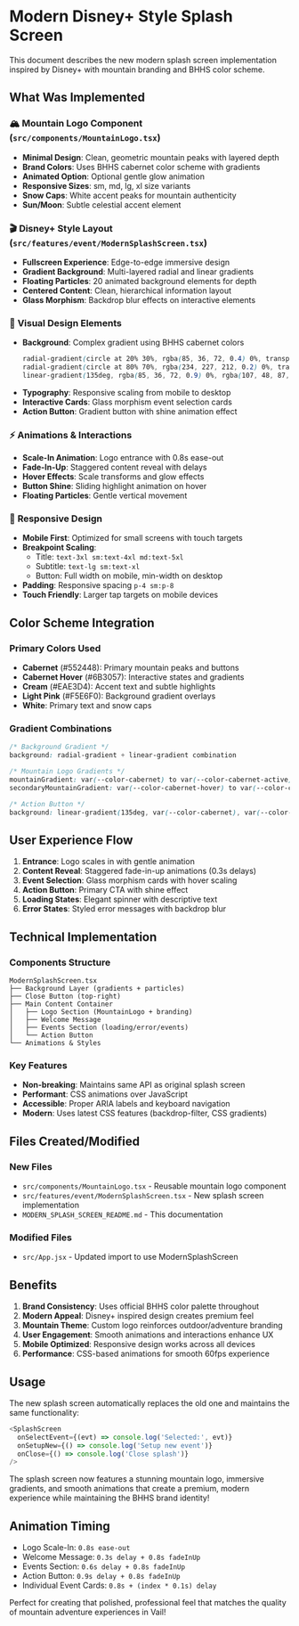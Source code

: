 # Modern Disney+ Style Splash Screen

This document describes the new modern splash screen implementation inspired by Disney+ with mountain branding and BHHS color scheme.

## What Was Implemented

### 🏔️ **Mountain Logo Component** (`src/components/MountainLogo.tsx`)
- **Minimal Design**: Clean, geometric mountain peaks with layered depth
- **Brand Colors**: Uses BHHS cabernet color scheme with gradients
- **Animated Option**: Optional gentle glow animation
- **Responsive Sizes**: sm, md, lg, xl size variants
- **Snow Caps**: White accent peaks for mountain authenticity
- **Sun/Moon**: Subtle celestial accent element

### 🎬 **Disney+ Style Layout** (`src/features/event/ModernSplashScreen.tsx`)
- **Fullscreen Experience**: Edge-to-edge immersive design
- **Gradient Background**: Multi-layered radial and linear gradients
- **Floating Particles**: 20 animated background elements for depth
- **Centered Content**: Clean, hierarchical information layout
- **Glass Morphism**: Backdrop blur effects on interactive elements

### 🎨 **Visual Design Elements**
- **Background**: Complex gradient using BHHS cabernet colors
  ```css
  radial-gradient(circle at 20% 30%, rgba(85, 36, 72, 0.4) 0%, transparent 50%),
  radial-gradient(circle at 80% 70%, rgba(234, 227, 212, 0.2) 0%, transparent 50%),
  linear-gradient(135deg, rgba(85, 36, 72, 0.9) 0%, rgba(107, 48, 87, 0.8) 25%...)
  ```
- **Typography**: Responsive scaling from mobile to desktop
- **Interactive Cards**: Glass morphism event selection cards
- **Action Button**: Gradient button with shine animation effect

### ⚡ **Animations & Interactions**
- **Scale-In Animation**: Logo entrance with 0.8s ease-out
- **Fade-In-Up**: Staggered content reveal with delays
- **Hover Effects**: Scale transforms and glow effects
- **Button Shine**: Sliding highlight animation on hover
- **Floating Particles**: Gentle vertical movement

### 📱 **Responsive Design**
- **Mobile First**: Optimized for small screens with touch targets
- **Breakpoint Scaling**: 
  - Title: `text-3xl sm:text-4xl md:text-5xl`
  - Subtitle: `text-lg sm:text-xl`
  - Button: Full width on mobile, min-width on desktop
- **Padding**: Responsive spacing `p-4 sm:p-8`
- **Touch Friendly**: Larger tap targets on mobile devices

## Color Scheme Integration

### Primary Colors Used
- **Cabernet** (#552448): Primary mountain peaks and buttons
- **Cabernet Hover** (#6B3057): Interactive states and gradients
- **Cream** (#EAE3D4): Accent text and subtle highlights
- **Light Pink** (#F5E6F0): Background gradient overlays
- **White**: Primary text and snow caps

### Gradient Combinations
```css
/* Background Gradient */
background: radial-gradient + linear-gradient combination

/* Mountain Logo Gradients */
mountainGradient: var(--color-cabernet) to var(--color-cabernet-active)
secondaryMountainGradient: var(--color-cabernet-hover) to var(--color-cabernet)

/* Action Button */
background: linear-gradient(135deg, var(--color-cabernet), var(--color-cabernet-hover))
```

## User Experience Flow

1. **Entrance**: Logo scales in with gentle animation
2. **Content Reveal**: Staggered fade-in-up animations (0.3s delays)
3. **Event Selection**: Glass morphism cards with hover scaling
4. **Action Button**: Primary CTA with shine effect
5. **Loading States**: Elegant spinner with descriptive text
6. **Error States**: Styled error messages with backdrop blur

## Technical Implementation

### Components Structure
```
ModernSplashScreen.tsx
├── Background Layer (gradients + particles)
├── Close Button (top-right)
├── Main Content Container
│   ├── Logo Section (MountainLogo + branding)
│   ├── Welcome Message
│   ├── Events Section (loading/error/events)
│   └── Action Button
└── Animations & Styles
```

### Key Features
- **Non-breaking**: Maintains same API as original splash screen
- **Performant**: CSS animations over JavaScript
- **Accessible**: Proper ARIA labels and keyboard navigation
- **Modern**: Uses latest CSS features (backdrop-filter, CSS gradients)

## Files Created/Modified

### New Files
- `src/components/MountainLogo.tsx` - Reusable mountain logo component
- `src/features/event/ModernSplashScreen.tsx` - New splash screen implementation
- `MODERN_SPLASH_SCREEN_README.md` - This documentation

### Modified Files
- `src/App.jsx` - Updated import to use ModernSplashScreen

## Benefits

1. **Brand Consistency**: Uses official BHHS color palette throughout
2. **Modern Appeal**: Disney+ inspired design creates premium feel
3. **Mountain Theme**: Custom logo reinforces outdoor/adventure branding
4. **User Engagement**: Smooth animations and interactions enhance UX
5. **Mobile Optimized**: Responsive design works across all devices
6. **Performance**: CSS-based animations for smooth 60fps experience

## Usage

The new splash screen automatically replaces the old one and maintains the same functionality:

```typescript
<SplashScreen
  onSelectEvent={(evt) => console.log('Selected:', evt)}
  onSetupNew={() => console.log('Setup new event')}
  onClose={() => console.log('Close splash')}
/>
```

The splash screen now features a stunning mountain logo, immersive gradients, and smooth animations that create a premium, modern experience while maintaining the BHHS brand identity!

## Animation Timing

- Logo Scale-In: `0.8s ease-out`
- Welcome Message: `0.3s delay + 0.8s fadeInUp`
- Events Section: `0.6s delay + 0.8s fadeInUp`  
- Action Button: `0.9s delay + 0.8s fadeInUp`
- Individual Event Cards: `0.8s + (index * 0.1s) delay`

Perfect for creating that polished, professional feel that matches the quality of mountain adventure experiences in Vail!